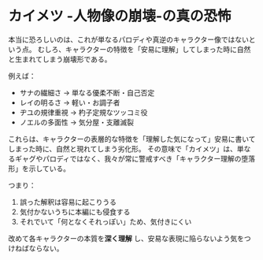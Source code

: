# カイメツ -人物像の崩壊-の真の恐怖
本当に恐ろしいのは、これが単なるパロディや真逆のキャラクター像ではないという点。
むしろ、キャラクターの特徴を「安易に理解」してしまった時に自然と生まれてしまう崩壊形である。

例えば：
- サナの繊細さ → 単なる優柔不断・自己否定
- レイの明るさ → 軽い・お調子者
- ヂユの規律重視 → 杓子定規なツッコミ役
- ノエルの多面性 → 気分屋・支離滅裂

これらは、キャラクターの表層的な特徴を「理解した気になって」安易に書いてしまった時に、自然と現れてしまう劣化形。
その意味で「カイメツ」は、単なるギャグやパロディではなく、我々が常に警戒すべき「キャラクター理解の堕落形」を示している。

つまり：
1. 誤った解釈は容易に起こりうる
2. 気付かないうちに本編にも侵食する
3. それでいて「何となくそれっぽい」ため、気付きにくい

改めて各キャラクターの本質を**深く理解** し、安易な表現に陥らないよう気をつけねばならない。